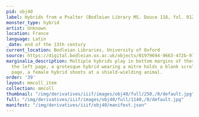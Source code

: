 ```yaml
---
pid: obj40
label: Hybrids from a Psalter (Bodleian Library MS. Douce 118, fol. 012v - 013r)
monster_type: hybrid
artist: Unknown
location: France
language: Latin
_date: end of the 13th century
current_location: Bodleian Libraries, University of Oxford
source: https://digital.bodleian.ox.ac.uk/objects/01979694-9663-472b-97d5-3ed575dd89b2/surfaces/672392ea-bd72-459a-91f5-9c00e7f7ef60/
marginalia_description: Multiple hybrids play in bottom margins of these pages. On
  the left page, a grotesque hybrid wearing a mitre holds a blank scroll. On the right
  page, a female hybrid shoots at a shield-wielding animal.
order: '39'
layout: mmcoll_item
collection: mmcoll
thumbnail: "/img/derivatives/iiif/images/obj40/full/250,/0/default.jpg"
full: "/img/derivatives/iiif/images/obj40/full/1140,/0/default.jpg"
manifest: "/img/derivatives/iiif/obj40/manifest.json"
---
```

